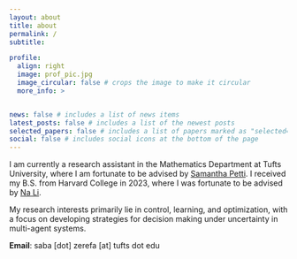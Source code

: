 ```yaml
---
layout: about
title: about
permalink: /
subtitle:

profile:
  align: right
  image: prof_pic.jpg
  image_circular: false # crops the image to make it circular
  more_info: >


news: false # includes a list of news items
latest_posts: false # includes a list of the newest posts
selected_papers: false # includes a list of papers marked as "selected={true}"
social: false # includes social icons at the bottom of the page
---
```


I am currently a research assistant in the Mathematics Department at Tufts University, where I am fortunate to be advised by [Samantha Petti](https://spetti.github.io/). I received my B.S. from Harvard College in 2023, where I was fortunate to be advised by [Na Li](https://nali.seas.harvard.edu/).

My research interests primarily lie in control, learning, and optimization, with a focus on developing strategies for decision making under uncertainty in multi-agent systems.

**Email**: saba [dot] zerefa [at] tufts dot edu
